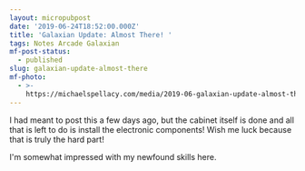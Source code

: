 ```yaml
---
layout: micropubpost
date: '2019-06-24T18:52:00.000Z'
title: 'Galaxian Update: Almost There! '
tags: Notes Arcade Galaxian
mf-post-status:
  - published
slug: galaxian-update-almost-there
mf-photo:
  - >-
    https://michaelspellacy.com/media/2019-06-galaxian-update-almost-there/1561402330707.jpg
---
```

I had meant to post this a few days ago, but the cabinet itself is done and all that is left to do is install the electronic components! Wish me luck because that is truly the hard part!

I&#39;m somewhat impressed with my newfound skills here.

